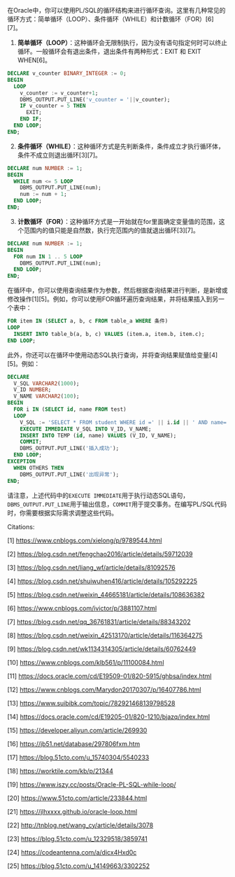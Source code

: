 在Oracle中，你可以使用PL/SQL的循环结构来进行循环查询。这里有几种常见的循环方式：简单循环（LOOP）、条件循环（WHILE）和计数循环（FOR）[6][7]。

1. **简单循环（LOOP）**：这种循环会无限制执行，因为没有语句指定何时可以终止循环。一般循环会有退出条件，退出条件有两种形式：EXIT 和 EXIT WHEN[6]。

```sql
DECLARE v_counter BINARY_INTEGER := 0;
BEGIN
  LOOP
    v_counter := v_counter+1;
    DBMS_OUTPUT.PUT_LINE('v_counter = '||v_counter);
    IF v_counter = 5 THEN
      EXIT;
    END IF;
  END LOOP;
END;
```

2. **条件循环（WHILE）**：这种循环方式是先判断条件，条件成立才执行循环体，条件不成立则退出循环[3][7]。

```sql
DECLARE num NUMBER := 1;
BEGIN
  WHILE num <= 5 LOOP
    DBMS_OUTPUT.PUT_LINE(num);
    num := num + 1;
  END LOOP;
END;
```

3. **计数循环（FOR）**：这种循环方式是一开始就在for里面确定变量值的范围，这个范围内的值只能是自然数，执行完范围内的值就退出循环[3][7]。

```sql
DECLARE num NUMBER := 1;
BEGIN
  FOR num IN 1 .. 5 LOOP
    DBMS_OUTPUT.PUT_LINE(num);
  END LOOP;
END;
```

在循环中，你可以使用查询结果作为参数，然后根据查询结果进行判断，是新增或修改操作[1][5]。例如，你可以使用FOR循环遍历查询结果，并将结果插入到另一个表中：

```sql
FOR item IN (SELECT a, b, c FROM table_a WHERE 条件)
LOOP
  INSERT INTO table_b(a, b, c) VALUES (item.a, item.b, item.c);
END LOOP;
```

此外，你还可以在循环中使用动态SQL执行查询，并将查询结果赋值给变量[4][5]。例如：

```sql
DECLARE
  V_SQL VARCHAR2(1000);
  V_ID NUMBER;
  V_NAME VARCHAR2(100);
BEGIN
  FOR i IN (SELECT id, name FROM test)
  LOOP
    V_SQL := 'SELECT * FROM student WHERE id =' || i.id || ' AND name=' || i.name;
    EXECUTE IMMEDIATE V_SQL INTO V_ID, V_NAME;
    INSERT INTO TEMP (id, name) VALUES (V_ID, V_NAME);
    COMMIT;
    DBMS_OUTPUT.PUT_LINE('插入成功');
  END LOOP;
EXCEPTION
  WHEN OTHERS THEN
    DBMS_OUTPUT.PUT_LINE('出现异常');
END;
```

请注意，上述代码中的`EXECUTE IMMEDIATE`用于执行动态SQL语句，`DBMS_OUTPUT.PUT_LINE`用于输出信息，`COMMIT`用于提交事务。在编写PL/SQL代码时，你需要根据实际需求调整这些代码。

Citations:

[1] https://www.cnblogs.com/xielong/p/9789544.html

[2] https://blog.csdn.net/fengchao2016/article/details/59712039

[3] https://blog.csdn.net/liang_wf/article/details/81092576

[4] https://blog.csdn.net/shuiwuhen416/article/details/105292225

[5] https://blog.csdn.net/weixin_44665181/article/details/108636382

[6] https://www.cnblogs.com/ivictor/p/3881107.html

[7] https://blog.csdn.net/qq_36761831/article/details/88343202

[8] https://blog.csdn.net/weixin_42513170/article/details/116364275

[9] https://blog.csdn.net/wk1134314305/article/details/60762449

[10] https://www.cnblogs.com/klb561/p/11100084.html

[11] https://docs.oracle.com/cd/E19509-01/820-5915/ghbsa/index.html

[12] https://www.cnblogs.com/Marydon20170307/p/16407786.html

[13] https://www.suibibk.com/topic/782921468139798528

[14] https://docs.oracle.com/cd/E19205-01/820-1210/bjazq/index.html

[15] https://developer.aliyun.com/article/269930

[16] https://jb51.net/database/297806fxm.htm

[17] https://blog.51cto.com/u_15740304/5540233

[18] https://worktile.com/kb/p/21344

[19] https://www.iszy.cc/posts/Oracle-PL-SQL-while-loop/

[20] https://www.51cto.com/article/233844.html

[21] https://jlhxxxx.github.io/oracle-loop.html

[22] http://tnblog.net/wang_cy/article/details/3078

[23] https://blog.51cto.com/u_12329518/3859741

[24] https://codeantenna.com/a/dicx4Hxd0c

[25] https://blog.51cto.com/u_14149663/3302252